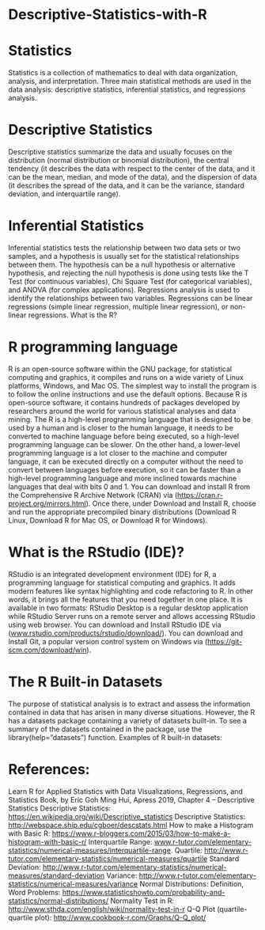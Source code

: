# Descriptive-Statistics-with-R

# Statistics
Statistics is a collection of mathematics to deal with data organization, analysis, and interpretation. 
Three main statistical methods are used in the data analysis: descriptive statistics, inferential statistics, and regressions analysis.

# Descriptive Statistics
Descriptive statistics summarize the data and usually focuses on the distribution (normal distribution or binomial distribution), 
the central tendency (it describes the data with respect to the center of the data, and it can be the mean, median, and mode of the data), 
and the dispersion of data (it describes the spread of the data, and it can be the variance, standard deviation, and interquartile range).

# Inferential Statistics
Inferential statistics tests the relationship between two data sets or two samples, and a hypothesis is usually set for the statistical relationships between them. The hypothesis can be a null hypothesis or alternative hypothesis, and rejecting the null hypothesis is done using tests like the T Test (for continuous variables), Chi Square Test (for categorical variables), and ANOVA (for complex applications).
Regressions analysis is used to identify the relationships between two variables. Regressions can be linear regressions (simple linear regression, multiple linear regression), or non-linear regressions.
What is the R?

# R programming language
R is an open-source software within the GNU package, for statistical computing and graphics, it compiles and runs on a wide variety of Linux platforms, Windows, and Mac OS. The simplest way to install the program is to follow the online instructions and use the default options. Because R is open-source software, it contains hundreds of packages developed by researchers around the world for various statistical analyses and data mining.
The R is a high-level programming language that is designed to be used by a human and is closer to the human language, it needs to be converted to machine language before being executed, so a high-level programming language can be slower. On the other hand, a lower-level programming language is a lot closer to the machine and computer language, it can be executed directly on a computer without the need to convert between languages before execution, so it can be faster than a high-level programming language and more inclined towards machine languages that deal with bits 0 and 1.
You can download and install R from the Comprehensive R Archive Network (CRAN) via (https://cran.r-project.org/mirrors.html). Once there, under Download and Install R, choose and run the appropriate precompiled binary distributions (Download R Linux, Download R for Mac OS, or Download R for Windows). 

# What is the RStudio (IDE)?
RStudio is an integrated development environment (IDE) for R, a programming language for statistical computing and graphics. It adds modern features like syntax highlighting and code refactoring to R. In other words, it brings all the features that you need together in one place. It is available in two formats: RStudio Desktop is a regular desktop application while RStudio Server runs on a remote server and allows accessing RStudio using web browser.
You can download and Install RStudio IDE via (www.rstudio.com/products/rstudio/download/).
You can download and Install Git, a popular version control system on Windows via (https://git-scm.com/download/win).

# The R Built-in Datasets
The purpose of statistical analysis is to extract and assess the information contained in data that has arisen in many diverse situations. 
However, the R has a datasets package containing a variety of datasets built-in. To see a summary of the datasets contained in the package, 
use the library(help=”datasets”) function. Examples of R built-in datasets:


# References:
Learn R for Applied Statistics with Data Visualizations, Regressions, and Statistics Book, by Eric Goh Ming Hui, 
Apress 2019, Chapter 4 – Descriptive Statistics
Descriptive Statistics: https://en.wikipedia.org/wiki/Descriptive_statistics
Descriptive Statistics: http://webspace.ship.edu/cgboer/descstats.html
How to make a Histogram with Basic R: https://www.r-bloggers.com/2015/03/how-to-make-a-histogram-with-basic-r/
Interquartile Range: www.r-tutor.com/elementary-statistics/numerical-measures/interquartile-range.
Quartile: http://www.r-tutor.com/elementary-statistics/numerical-measures/quartile
Standard Deviation: http://www.r-tutor.com/elementary-statistics/numerical-measures/standard-deviation
Variance: http://www.r-tutor.com/elementary-statistics/numerical-measures/variance
Normal Distributions: Definition, Word Problems: https://www.statisticshowto.com/probability-and-statistics/normal-distributions/
Normality Test in R: http://www.sthda.com/english/wiki/normality-test-in-r
Q-Q Plot (quartile-quartile plot): http://www.cookbook-r.com/Graphs/Q-Q_plot/
